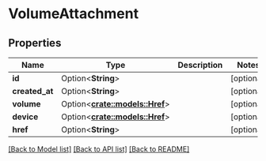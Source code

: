 # VolumeAttachment

## Properties

Name | Type | Description | Notes
------------ | ------------- | ------------- | -------------
**id** | Option<**String**> |  | [optional]
**created_at** | Option<**String**> |  | [optional]
**volume** | Option<[**crate::models::Href**](Href.md)> |  | [optional]
**device** | Option<[**crate::models::Href**](Href.md)> |  | [optional]
**href** | Option<**String**> |  | [optional]

[[Back to Model list]](../README.md#documentation-for-models) [[Back to API list]](../README.md#documentation-for-api-endpoints) [[Back to README]](../README.md)


